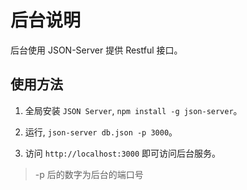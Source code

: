 # 后台说明

后台使用 JSON-Server 提供 Restful 接口。

## 使用方法

1. 全局安装 `JSON Server`, `npm install -g json-server`。

2. 运行, `json-server db.json -p 3000`。

3. 访问 `http://localhost:3000` 即可访问后台服务。

> -p 后的数字为后台的端口号